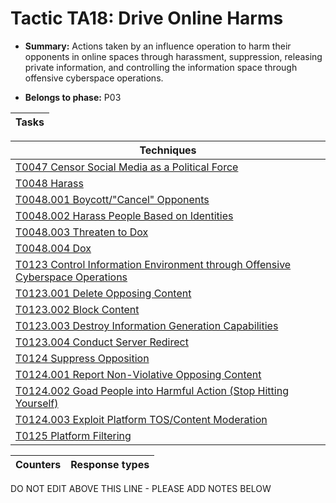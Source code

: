 # Tactic TA18: Drive Online Harms

* **Summary:** Actions taken by an influence operation to harm their opponents in online spaces through harassment, suppression, releasing private information, and controlling the information space through offensive cyberspace operations.

* **Belongs to phase:** P03



| Tasks |
| ----- |



| Techniques |
| ---------- |
| [T0047 Censor Social Media as a Political Force](../../generated_pages/techniques/T0047.md) |
| [T0048 Harass](../../generated_pages/techniques/T0048.md) |
| [T0048.001 Boycott/"Cancel" Opponents](../../generated_pages/techniques/T0048.001.md) |
| [T0048.002 Harass People Based on Identities](../../generated_pages/techniques/T0048.002.md) |
| [T0048.003 Threaten to Dox](../../generated_pages/techniques/T0048.003.md) |
| [T0048.004 Dox](../../generated_pages/techniques/T0048.004.md) |
| [T0123 Control Information Environment through Offensive Cyberspace Operations](../../generated_pages/techniques/T0123.md) |
| [T0123.001 Delete Opposing Content](../../generated_pages/techniques/T0123.001.md) |
| [T0123.002 Block Content](../../generated_pages/techniques/T0123.002.md) |
| [T0123.003 Destroy Information Generation Capabilities](../../generated_pages/techniques/T0123.003.md) |
| [T0123.004 Conduct Server Redirect](../../generated_pages/techniques/T0123.004.md) |
| [T0124 Suppress Opposition](../../generated_pages/techniques/T0124.md) |
| [T0124.001 Report Non-Violative Opposing Content](../../generated_pages/techniques/T0124.001.md) |
| [T0124.002 Goad People into Harmful Action (Stop Hitting Yourself)](../../generated_pages/techniques/T0124.002.md) |
| [T0124.003 Exploit Platform TOS/Content Moderation](../../generated_pages/techniques/T0124.003.md) |
| [T0125 Platform Filtering](../../generated_pages/techniques/T0125.md) |



| Counters | Response types |
| -------- | -------------- |


DO NOT EDIT ABOVE THIS LINE - PLEASE ADD NOTES BELOW